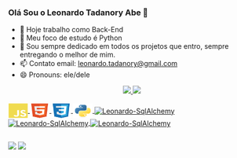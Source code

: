 ### Olá Sou o Leonardo Tadanory Abe 👋


- 🔭 Hoje trabalho como Back-End
- 🌱 Meu foco de estudo é Python
- 💬 Sou sempre dedicado em todos os projetos que entro, sempre entregando o melhor de mim.
- 📫 Contato email: leonardo.tadanory@gmail.com
- 😄 Pronouns: ele/dele

<div align="center">
  <a href="https://github.com/leonardo-abe">
  <img height="150em" src="https://github-readme-stats.vercel.app/api?username=leonardo-abe&show_icons=true&theme=highcontrast&include_all_commits=true&count_private=true"/>
  <img height="150em" src="https://github-readme-stats.vercel.app/api/top-langs/?username=leonardo-abe&layout=compact&langs_count=7&theme=highcontrast"/>
</div>

  <div style="display: inline_block"><br>
  <img align="center" alt="Leonardo-Js" height="30" width="40" src="https://raw.githubusercontent.com/devicons/devicon/master/icons/javascript/javascript-plain.svg">
  <img align="center" alt="Leonardo-HTML" height="30" width="40" src="https://raw.githubusercontent.com/devicons/devicon/master/icons/html5/html5-original.svg">
  <img align="center" alt="Leonardo-CSS" height="30" width="40" src="https://raw.githubusercontent.com/devicons/devicon/master/icons/css3/css3-original.svg">
  <img align="center" alt="Leonardo-Python" height="30" width="40" src="https://raw.githubusercontent.com/devicons/devicon/master/icons/python/python-original.svg">
  <img align="center" alt="Leonardo-SqlAlchemy" width="80" src="https://cdn.jsdelivr.net/gh/devicons/devicon/icons/sqlalchemy/sqlalchemy-original-wordmark.svg"/>
  <img align="center" alt="Leonardo-SqlAlchemy" width="80" src="https://cdn.jsdelivr.net/gh/devicons/devicon/icons/oracle/oracle-original.svg" />
  <img align="center" alt="Leonardo-SqlAlchemy" width="80" src="https://cdn.jsdelivr.net/gh/devicons/devicon/icons/mysql/mysql-original-wordmark.svg" />

</div>
  
  ##
 
<div> 
  <a href = "mailto:leonardo.tadanory@gmail.com"><img src="https://img.shields.io/badge/Gmail-D14836?style=for-the-badge&logo=gmail&logoColor=white" target="_blank"></a>
  <a href="https://www.linkedin.com/in/leonardotadanoryabe/" target="_blank"><img src="https://img.shields.io/badge/-LinkedIn-%230077B5?style=for-the-badge&logo=linkedin&logoColor=white" target="_blank"></a> 
 
</div>
